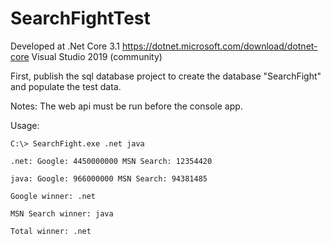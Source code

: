 # SearchFightTest
Developed at
.Net Core 3.1
https://dotnet.microsoft.com/download/dotnet-core
Visual Studio 2019 (community)

First, publish the sql database project to create the database "SearchFight" and populate the test data.

Notes:
The web api must be run before the console app.

Usage:

    C:\> SearchFight.exe .net java

    .net: Google: 4450000000 MSN Search: 12354420

    java: Google: 966000000 MSN Search: 94381485

    Google winner: .net

    MSN Search winner: java

    Total winner: .net
    
   
